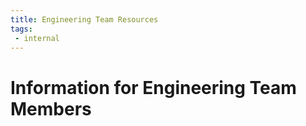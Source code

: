 ```yaml
---
title: Engineering Team Resources
tags:
 - internal
---
```


# Information for Engineering Team Members

